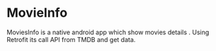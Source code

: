# MovieInfo
MoviesInfo is a native android app which show movies details . Using Retrofit its call API from TMDB and get data.
